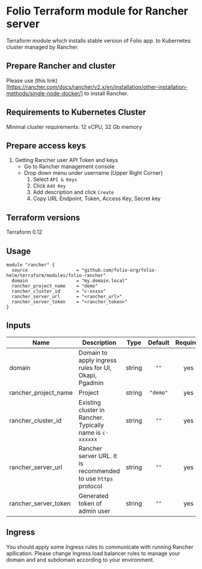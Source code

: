 # Folio Terraform module for Rancher server

Terraform module which installs stable version of Folio app. to Kubernetes cluster managed by Rancher.

## Prepare Rancher and cluster

Please use (this link)[https://rancher.com/docs/rancher/v2.x/en/installation/other-installation-methods/single-node-docker/] to install Rancher.

## Requirements to Kubernetes Cluster

Minimal cluster requirements: 12 vCPU, 32 Gb memory

## Prepare access keys

1. Getting Rancher user API Token and keys
    * Go to Rancher management console
    * Drop down menu under username (Upper Right Corner)
        1. Select `API & Keys`
        2. Click `Add Key`
        3. Add description and click `Create`
        4. Copy URL Endpoint, Token, Access Key, Secret key

## Terraform versions

Terraform 0.12

## Usage

```hcl
module "rancher" {
  source                  = "github.com/folio-org/folio-helm/terraform/modules/folio-rancher"
  domain                  = "my.domain.local"
  rancher_project_name    = "demo"
  rancher_cluster_id      = "c-xxxxx"
  rancher_server_url      = "<rancher_url>"
  rancher_server_token    = "<rancher_token>"
}
```

## Inputs

| Name | Description | Type | Default | Required |
|------|-------------|:----:|:-----:|:-----:|
| domain | Domain to apply ingress rules for UI, Okapi, Pgadmin | string | `""` | yes |
| rancher_project_name | Project | string | `"demo"` | yes |
| rancher_cluster_id | Existing cluster in Rancher. Typically name is `c-xxxxxx` | string | `""` | yes |
| rancher_server_url | Rancher server URL. It is recommended to use `https` protocol | string | `""` | yes |
| rancher_server_token | Generated token of admin user | string | `""` | yes |

## Ingress

You should apply some Ingress rules to communicate with running Rancher apllication.
Please change Ingress load balancer rules to manage your domain and and subdomain according to your environment.
